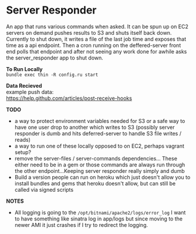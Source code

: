Server Responder
===

An app that runs various commands when asked. It can be spun up on EC2 servers on demand pushes results to S3 and shuts itself back down. Currently to shut down, it writes a file of the last job time and exposes that time as a api endpoint. Then a cron running on the deffered-server front end polls that endpoint and after not seeing any work done for awhile asks the server_responder app to shut down.

__To Run Locally__  
`bundle exec thin -R config.ru start`

__Data Recieved__  
  example push data:  
  https://help.github.com/articles/post-receive-hooks

__TODO__

  * a way to protect environment variables needed for S3 or a safe way to have one user drop to another which writes to S3 (possibly server responder is dumb and hits deferred-server to handle S3 file writes / reads)
  * a way to run one of these locally opposed to on EC2, perhaps vagrant setup?
  * remove the server-files / server-commands dependencies… These either need to be in a gem or those commands are always run through the other endpoint…Keeping server responder really simply and dumb
  * Build a version people can run on heroku which just doesn't allow you to install bundles and gems that heroku doesn't allow, but can still be called via signed scripts
  
__NOTES__
  
  * All logging is going to the `/opt/bitnami/apache2/logs/error_log` I want to have something like sinatra log in app/logs but since moving to the newer AMI it just crashes if I try to redirect the logging.

